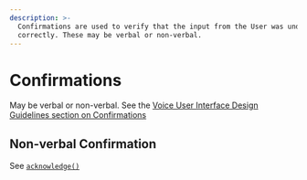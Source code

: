 ```yaml
---
description: >-
  Confirmations are used to verify that the input from the User was understood
  correctly. These may be verbal or non-verbal.
---
```


# Confirmations

May be verbal or non-verbal. See the [Voice User Interface Design Guidelines section on Confirmations](https://mycroft-ai.gitbook.io/docs/skill-development/voice-user-interface-design-guidelines/interactions-and-guidelines/confirmations)

## Non-verbal Confirmation

See [`acknowledge()`](https://mycroft-core.readthedocs.io/en/latest/source/mycroft.html#mycroft.MycroftSkill.acknowledge)

